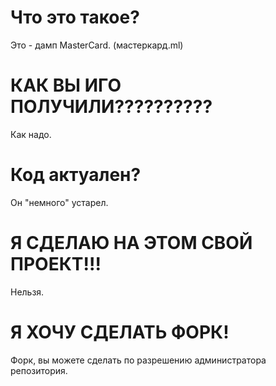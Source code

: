 # Что это такое?
Это - дамп MasterCard. (мастеркард.ml)
# КАК ВЫ ИГО ПОЛУЧИЛИ??????????
Как надо.
# Код актуален?
Он "немного" устарел.
# Я СДЕЛАЮ НА ЭТОМ СВОЙ ПРОЕКТ!!!
Нельзя.
# Я ХОЧУ СДЕЛАТЬ ФОРК!
Форк, вы можете сделать по разрешению администратора репозитория.
